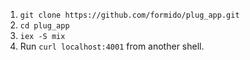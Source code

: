 1. `git clone https://github.com/formido/plug_app.git`
2. `cd plug_app`
3. `iex -S mix`
4. Run `curl localhost:4001` from another shell.

